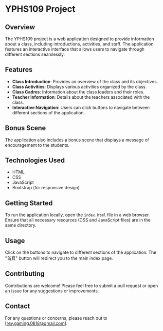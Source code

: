 # YPHS109 Project

## Overview
The YPHS109 project is a web application designed to provide information about a class, including introductions, activities, and staff. The application features an interactive interface that allows users to navigate through different sections seamlessly.

## Features
- **Class Introduction**: Provides an overview of the class and its objectives.
- **Class Activities**: Displays various activities organized by the class.
- **Class Cadres**: Information about the class leaders and their roles.
- **Teacher Information**: Details about the teachers associated with the class.
- **Interactive Navigation**: Users can click buttons to navigate between different sections of the application.

## Bonus Scene
The application also includes a bonus scene that displays a message of encouragement to the students.

## Technologies Used
- HTML
- CSS
- JavaScript
- Bootstrap (for responsive design)

## Getting Started
To run the application locally, open the `index.html` file in a web browser. Ensure that all necessary resources (CSS and JavaScript files) are in the same directory.

## Usage
Click on the buttons to navigate to different sections of the application. The "首頁" button will redirect you to the main index page.

## Contributing
Contributions are welcome! Please feel free to submit a pull request or open an issue for any suggestions or improvements.

## Contact
For any questions or concerns, please reach out to [rey.gaming.0818@gmail.com].